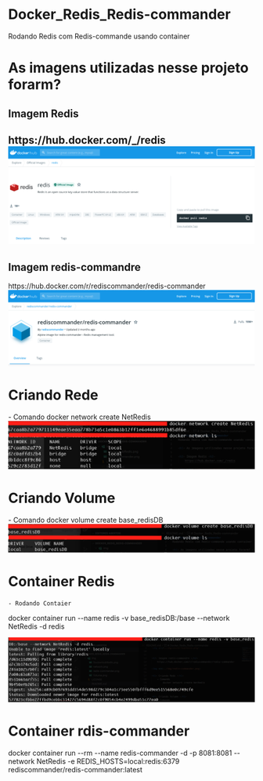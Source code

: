 # Docker_Redis_Redis-commander
Rodando Redis com Redis-commande usando container

<h1> As imagens utilizadas nesse projeto forarm? </h1>

<h2> Imagem Redis <h2>
    https://hub.docker.com/_/redis

<img src=./img/DockerHubRedis.png>


<h2> Imagem redis-commandre </h2>
    https://hub.docker.com/r/rediscommander/redis-commander

<img src=./img/redis-commander.png>

<h1> Criando Rede </h1>
    - Comando
        docker network create NetRedis

<img src=./img/network.png>

<h1> Criando Volume </h1>
    - Comando
        docker volume create base_redisDB

<img src=./img/Volume.png>

<h1> Container Redis </h1>

    - Rodando Contaier
docker container run --name redis -v base_redisDB:/base --network NetRedis -d redis

<img src=./img/ContainerRedis.png>


<h1> Container rdis-commander </h1>
docker container run --rm --name redis-commander -d -p 8081:8081 --network NetRedis -e REDIS_HOSTS=local:redis:6379 rediscommander/redis-commander:latest



